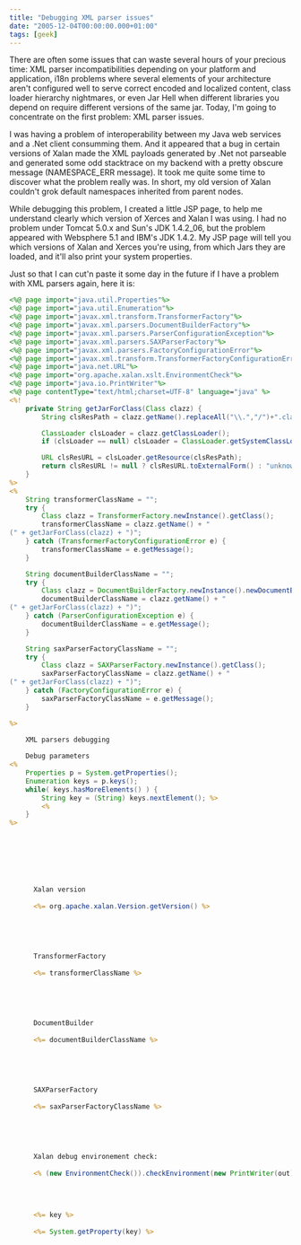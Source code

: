 ```yaml
---
title: "Debugging XML parser issues"
date: "2005-12-04T00:00:00.000+01:00"
tags: [geek]
---
```


There are often some issues that can waste several hours of your precious time: XML parser incompatibilities depending on your platform and application, i18n problems where several elements of your architecture aren't configured well to serve correct encoded and localized content, class loader hierarchy nightmares, or even Jar Hell when different libraries you depend on require different versions of the same jar. Today, I'm going to concentrate on the first problem: XML parser issues.

I was having a problem of interoperability between my Java web services and a .Net client consumming them. And it appeared that a bug in certain versions of Xalan made the XML payloads generated by .Net not parseable and generated some odd stacktrace on my backend with a pretty obscure message (NAMESPACE\_ERR message). It took me quite some time to discover what the problem really was. In short, my old version of Xalan couldn't grok default namespaces inherited from parent nodes.

While debugging this problem, I created a little JSP page, to help me understand clearly which version of Xerces and Xalan I was using. I had no problem under Tomcat 5.0.x and Sun's JDK 1.4.2\_06, but the problem appeared with Websphere 5.1 and IBM's JDK 1.4.2. My JSP page will tell you which versions of Xalan and Xerces you're using, from which Jars they are loaded, and it'll also print your system properties.

Just so that I can cut'n paste it some day in the future if I have a problem with XML parsers again, here it is:

```jsp
<%@ page import="java.util.Properties"%>
<%@ page import="java.util.Enumeration"%>
<%@ page import="javax.xml.transform.TransformerFactory"%>
<%@ page import="javax.xml.parsers.DocumentBuilderFactory"%>
<%@ page import="javax.xml.parsers.ParserConfigurationException"%>
<%@ page import="javax.xml.parsers.SAXParserFactory"%>
<%@ page import="javax.xml.parsers.FactoryConfigurationError"%>
<%@ page import="javax.xml.transform.TransformerFactoryConfigurationError"%>
<%@ page import="java.net.URL"%>
<%@ page import="org.apache.xalan.xslt.EnvironmentCheck"%>
<%@ page import="java.io.PrintWriter"%>
<%@ page contentType="text/html;charset=UTF-8" language="java" %>
<%!
    private String getJarForClass(Class clazz) {
        String clsResPath = clazz.getName().replaceAll("\\.","/")+".class";

        ClassLoader clsLoader = clazz.getClassLoader();
        if (clsLoader == null) clsLoader = ClassLoader.getSystemClassLoader();

        URL clsResURL = clsLoader.getResource(clsResPath);
        return clsResURL != null ? clsResURL.toExternalForm() : "unknown";
    }
%>
<%
    String transformerClassName = "";
    try {
        Class clazz = TransformerFactory.newInstance().getClass();
        transformerClassName = clazz.getName() + "
(" + getJarForClass(clazz) + ")";
    } catch (TransformerFactoryConfigurationError e) {
        transformerClassName = e.getMessage();
    }

    String documentBuilderClassName = "";
    try {
        Class clazz = DocumentBuilderFactory.newInstance().newDocumentBuilder().getClass();
        documentBuilderClassName = clazz.getName() + "
(" + getJarForClass(clazz) + ")";
    } catch (ParserConfigurationException e) {
        documentBuilderClassName = e.getMessage();
    }

    String saxParserFactoryClassName = "";
    try {
        Class clazz = SAXParserFactory.newInstance().getClass();
        saxParserFactoryClassName = clazz.getName() + "
(" + getJarForClass(clazz) + ")";
    } catch (FactoryConfigurationError e) {
        saxParserFactoryClassName = e.getMessage();
    }

%>

    XML parsers debugging
    
    Debug parameters
<%
    Properties p = System.getProperties();
    Enumeration keys = p.keys();
    while( keys.hasMoreElements() ) {
        String key = (String) keys.nextElement(); %>
        <%
    }
%>
    
   
        
        
    
     
            
      Xalan version
            
      <%= org.apache.xalan.Version.getVersion() %>
        
     
        
     
            
      TransformerFactory
            
      <%= transformerClassName %>
        
     
        
     
            
      DocumentBuilder
            
      <%= documentBuilderClassName %>
        
     
        
     
            
      SAXParserFactory
            
      <%= saxParserFactoryClassName %>
        
     
        
     
            
      Xalan debug environement check:
            
      <% (new EnvironmentCheck()).checkEnvironment(new PrintWriter(out)); %>
        
     
     
            
      <%= key %>
            
      <%= System.getProperty(key) %>
        
     
    
   
    
```